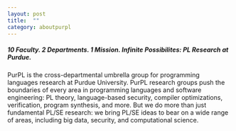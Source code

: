 ```yaml
---
layout: post
title:  ""
category: aboutpurpl
---
```


##### 10 Faculty. 2 Departments. 1 Mission. Infinite Possibilites: PL Research at Purdue. #####

PurPL is the cross-departmental umbrella group for programming languages research at Purdue University. PurPL research groups push the boundaries of every area in programming languages and software engineering: PL theory, language-based security, compiler optimizations, verification, program synthesis, and more. But we do more than just fundamental PL/SE research: we bring PL/SE ideas to bear on a wide range of areas, including big data, security, and computational science. 
